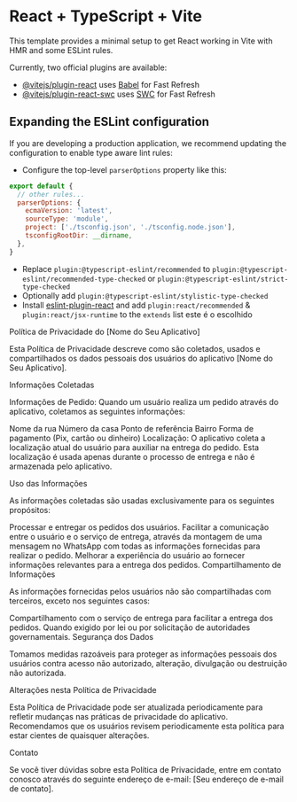 # React + TypeScript + Vite

This template provides a minimal setup to get React working in Vite with HMR and some ESLint rules.

Currently, two official plugins are available:

- [@vitejs/plugin-react](https://github.com/vitejs/vite-plugin-react/blob/main/packages/plugin-react/README.md) uses [Babel](https://babeljs.io/) for Fast Refresh
- [@vitejs/plugin-react-swc](https://github.com/vitejs/vite-plugin-react-swc) uses [SWC](https://swc.rs/) for Fast Refresh

## Expanding the ESLint configuration

If you are developing a production application, we recommend updating the configuration to enable type aware lint rules:

- Configure the top-level `parserOptions` property like this:

```js
export default {
  // other rules...
  parserOptions: {
    ecmaVersion: 'latest',
    sourceType: 'module',
    project: ['./tsconfig.json', './tsconfig.node.json'],
    tsconfigRootDir: __dirname,
  },
}
```

- Replace `plugin:@typescript-eslint/recommended` to `plugin:@typescript-eslint/recommended-type-checked` or `plugin:@typescript-eslint/strict-type-checked`
- Optionally add `plugin:@typescript-eslint/stylistic-type-checked`
- Install [eslint-plugin-react](https://github.com/jsx-eslint/eslint-plugin-react) and add `plugin:react/recommended` & `plugin:react/jsx-runtime` to the `extends` list este é o escolhido


Política de Privacidade do [Nome do Seu Aplicativo]

Esta Política de Privacidade descreve como são coletados, usados e compartilhados os dados pessoais dos usuários do aplicativo [Nome do Seu Aplicativo].

Informações Coletadas

Informações de Pedido: Quando um usuário realiza um pedido através do aplicativo, coletamos as seguintes informações:

Nome da rua
Número da casa
Ponto de referência
Bairro
Forma de pagamento (Pix, cartão ou dinheiro)
Localização: O aplicativo coleta a localização atual do usuário para auxiliar na entrega do pedido. Esta localização é usada apenas durante o processo de entrega e não é armazenada pelo aplicativo.

Uso das Informações

As informações coletadas são usadas exclusivamente para os seguintes propósitos:

Processar e entregar os pedidos dos usuários.
Facilitar a comunicação entre o usuário e o serviço de entrega, através da montagem de uma mensagem no WhatsApp com todas as informações fornecidas para realizar o pedido.
Melhorar a experiência do usuário ao fornecer informações relevantes para a entrega dos pedidos.
Compartilhamento de Informações

As informações fornecidas pelos usuários não são compartilhadas com terceiros, exceto nos seguintes casos:

Compartilhamento com o serviço de entrega para facilitar a entrega dos pedidos.
Quando exigido por lei ou por solicitação de autoridades governamentais.
Segurança dos Dados

Tomamos medidas razoáveis para proteger as informações pessoais dos usuários contra acesso não autorizado, alteração, divulgação ou destruição não autorizada.

Alterações nesta Política de Privacidade

Esta Política de Privacidade pode ser atualizada periodicamente para refletir mudanças nas práticas de privacidade do aplicativo. Recomendamos que os usuários revisem periodicamente esta política para estar cientes de quaisquer alterações.

Contato

Se você tiver dúvidas sobre esta Política de Privacidade, entre em contato conosco através do seguinte endereço de e-mail: [Seu endereço de e-mail de contato].